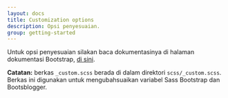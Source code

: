 ```yaml
---
layout: docs
title: Customization options
description: Opsi penyesuaian.
group: getting-started
---
```


Untuk opsi penyesuaian silakan baca dokumentasinya di halaman dokumentasi Bootstrap, [di sini](https://v4-alpha.getbootstrap.com/getting-started/options/).

**Catatan:** berkas `_custom.scss` berada di dalam direktori `scss/_custom.scss`. Berkas ini digunakan untuk mengubahsuaikan variabel Sass Bootstrap dan Bootsblogger.
